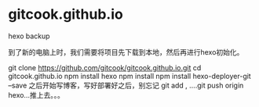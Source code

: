# gitcook.github.io
hexo backup

到了新的电脑上时，我们需要将项目先下载到本地，然后再进行hexo初始化。

git clone https://github.com/gitcook/gitcook.github.io.git
cd gitcook.github.io
npm install hexo
npm install
npm install hexo-deployer-git –save
之后开始写博客，写好部署好之后，别忘记 git add , ….git push origin hexo…推上去。。。
